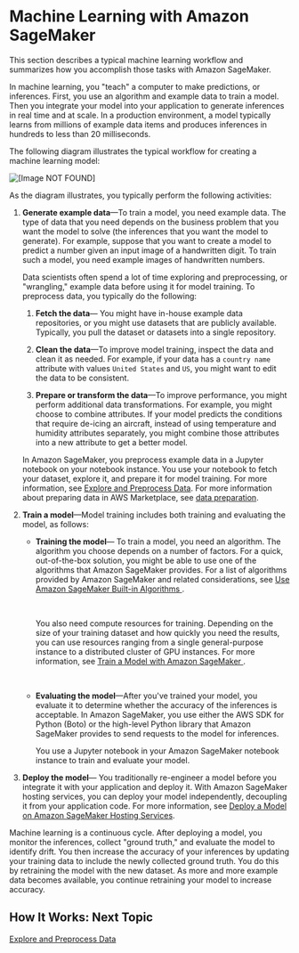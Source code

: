 # Machine Learning with Amazon SageMaker<a name="how-it-works-mlconcepts"></a>

This section describes a typical machine learning workflow and summarizes how you accomplish those tasks with Amazon SageMaker\. 

In machine learning, you "teach" a computer to make predictions, or inferences\. First, you use an algorithm and example data to train a model\. Then you integrate your model into your application to generate inferences in real time and at scale\. In a production environment, a model typically learns from millions of example data items and produces inferences in hundreds to less than 20 milliseconds\. 

The following diagram illustrates the typical workflow for creating a machine learning model:

![\[Image NOT FOUND\]](http://docs.aws.amazon.com/sagemaker/latest/dg/images/ml-concepts-10.png)

 As the diagram illustrates, you typically perform the following activities:

1. **Generate example data**—To train a model, you need example data\. The type of data that you need depends on the business problem that you want the model to solve \(the inferences that you want the model to generate\)\. For example, suppose that you want to create a model to predict a number given an input image of a handwritten digit\. To train such a model, you need example images of handwritten numbers\. 

   Data scientists often spend a lot of time exploring and preprocessing, or "wrangling," example data before using it for model training\. To preprocess data, you typically do the following: 

   1. **Fetch the data**— You might have in\-house example data repositories, or you might use datasets that are publicly available\. Typically, you pull the dataset or datasets into a single repository\. 

   1. **Clean the data**—To improve model training, inspect the data and clean it as needed\. For example, if your data has a `country name` attribute with values `United States` and `US`, you might want to edit the data to be consistent\. 

   1. **Prepare or transform the data**—To improve performance, you might perform additional data transformations\. For example, you might choose to combine attributes\. If your model predicts the conditions that require de\-icing an aircraft, instead of using temperature and humidity attributes separately, you might combine those attributes into a new attribute to get a better model\. 

   In Amazon SageMaker, you preprocess example data in a Jupyter notebook on your notebook instance\. You use your notebook to fetch your dataset, explore it, and prepare it for model training\. For more information, see [Explore and Preprocess Data](how-it-works-notebooks-instances.md)\. For more information about preparing data in AWS Marketplace, see [data preparation](https://aws.amazon.com/marketplace/search/results?searchTerms=data+preparation&spellCheck=false&page=1)\. 

1. **Train a model**—Model training includes both training and evaluating the model, as follows: 
   + **Training the model**— To train a model, you need an algorithm\. The algorithm you choose depends on a number of factors\. For a quick, out\-of\-the\-box solution, you might be able to use one of the algorithms that Amazon SageMaker provides\. For a list of algorithms provided by Amazon SageMaker and related considerations, see [Use Amazon SageMaker Built\-in Algorithms ](algos.md)\.

      

     You also need compute resources for training\. Depending on the size of your training dataset and how quickly you need the results, you can use resources ranging from a single general\-purpose instance to a distributed cluster of GPU instances\. For more information, see [Train a Model with Amazon SageMaker ](how-it-works-training.md)\.

      
   + **Evaluating the model**—After you've trained your model, you evaluate it to determine whether the accuracy of the inferences is acceptable\. In Amazon SageMaker, you use either the AWS SDK for Python \(Boto\) or the high\-level Python library that Amazon SageMaker provides to send requests to the model for inferences\. 

     You use a Jupyter notebook in your Amazon SageMaker notebook instance to train and evaluate your model\. 

1. **Deploy the model**— You traditionally re\-engineer a model before you integrate it with your application and deploy it\. With Amazon SageMaker hosting services, you can deploy your model independently, decoupling it from your application code\. For more information, see [Deploy a Model on Amazon SageMaker Hosting Services](how-it-works-hosting.md)\.

Machine learning is a continuous cycle\. After deploying a model, you monitor the inferences, collect "ground truth," and evaluate the model to identify drift\. You then increase the accuracy of your inferences by updating your training data to include the newly collected ground truth\. You do this by retraining the model with the new dataset\. As more and more example data becomes available, you continue retraining your model to increase accuracy\.

## How It Works: Next Topic<a name="howitwork-mlconcepts-nextstep"></a>

 [Explore and Preprocess Data](how-it-works-notebooks-instances.md) 